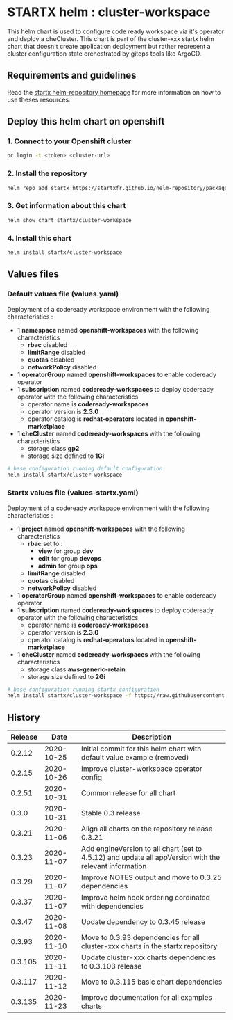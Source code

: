 # STARTX helm : cluster-workspace

This helm chart is used to configure code ready workspace via it's operator and deploy a cheCluster.
This chart is part of the cluster-xxx startx helm chart that doesn't create application deployment but rather represent a cluster configuration
state orchestrated by gitops tools like ArgoCD.

## Requirements and guidelines

Read the [startx helm-repository homepage](https://startxfr.github.io/helm-repository) for
more information on how to use theses resources.

## Deploy this helm chart on openshift

### 1. Connect to your Openshift cluster

```bash
oc login -t <token> <cluster-url>
```

### 2. Install the repository

```bash
helm repo add startx https://startxfr.github.io/helm-repository/packages/
```

### 3. Get information about this chart

```bash
helm show chart startx/cluster-workspace
```

### 4. Install this chart

```bash
helm install startx/cluster-workspace
```

## Values files

### Default values file (values.yaml)

Deployment of a codeready workspace environment with the following characteristics :

- 1 **namespace** named **openshift-workspaces** with the following characteristics
  - **rbac** disabled
  - **limitRange** disabled
  - **quotas** disabled
  - **networkPolicy** disabled
- 1 **operatorGroup** named **openshift-workspaces** to enable codeready operator
- 1 **subscription** named **codeready-workspaces** to deploy codeready operator with the following characteristics
  - operator name is **codeready-workspaces**
  - operator version is **2.3.0**
  - operator catalog is **redhat-operators** located in **openshift-marketplace**
- 1 **cheCluster** named **codeready-workspaces** with the following characteristics
  - storage class **gp2**
  - storage size defined to **1Gi**

```bash
# base configuration running default configuration
helm install startx/cluster-workspace
```

### Startx values file (values-startx.yaml)

Deployment of a codeready workspace environment with the following characteristics :

- 1 **project** named **openshift-workspaces** with the following characteristics
  - **rbac** set to :
    - **view** for group **dev**
    - **edit** for group **devops**
    - **admin** for group **ops**
  - **limitRange** disabled
  - **quotas** disabled
  - **networkPolicy** disabled
- 1 **operatorGroup** named **openshift-workspaces** to enable codeready operator
- 1 **subscription** named **codeready-workspaces** to deploy codeready operator with the following characteristics
  - operator name is **codeready-workspaces**
  - operator version is **2.3.0**
  - operator catalog is **redhat-operators** located in **openshift-marketplace**
- 1 **cheCluster** named **codeready-workspaces** with the following characteristics
  - storage class **aws-generic-retain**
  - storage size defined to **2Gi**

```bash
# base configuration running startx configuration
helm install startx/cluster-workspace -f https://raw.githubusercontent.com/startxfr/helm-repository/master/charts/cluster-workspace/values-startx.yaml
```

## History

| Release | Date       | Description
| ------- | ---------- | -----------------------------------------------------
| 0.2.12  | 2020-10-25 | Initial commit for this helm chart with default value example (removed)
| 0.2.15  | 2020-10-26 | Improve cluster-workspace operator config
| 0.2.51  | 2020-10-31 | Common release for all chart
| 0.3.0   | 2020-10-31 | Stable 0.3 release
| 0.3.21  | 2020-11-06 | Align all charts on the repository release 0.3.21
| 0.3.23  | 2020-11-07 | Add engineVersion to all chart (set to 4.5.12) and update all appVersion with the relevant information
| 0.3.29  | 2020-11-07 | Improve NOTES output and move to 0.3.25 dependencies
| 0.3.37  | 2020-11-07 | Improve helm hook ordering cordinated with dependencies
| 0.3.47  | 2020-11-08 | Update dependency to 0.3.45 release
| 0.3.93  | 2020-11-10 | Move to 0.3.93 dependencies for all cluster-xxx charts in the startx repository
| 0.3.105  | 2020-11-11 | Update cluster-xxx charts dependencies to 0.3.103 release
| 0.3.117  | 2020-11-12 | Move to 0.3.115 basic chart dependencies
| 0.3.135  | 2020-11-23 | Improve documentation for all examples charts
